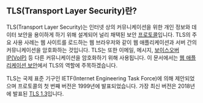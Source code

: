 


## TLS(Transport Layer Security)란?

TLS(Transport Layer Security)는 인터넷 상의 커뮤니케이션을 위한 개인 정보와 데이터 보안을 용이하게 하기 위해 설계되어 널리 채택된 보안 [프로토콜](https://www.cloudflare.com/learning/network-layer/what-is-a-protocol/)입니다. TLS의 주요 사용 사례는 웹 사이트를 로드하는 웹 브라우저와 같이 웹 애플리케이션과 서버 간의 커뮤니케이션을 암호화하는 것입니다. TLS는 또한 이메일, 메시지, [보이스오버 IP(VoIP)](https://www.cloudflare.com/learning/video/what-is-voip/) 등 다른 커뮤니케이션을 암호화하기 위해 사용됩니다. 이 문서에서는 [웹 애플리케이션 보안](https://www.cloudflare.com/learning/security/what-is-web-application-security/)에서 TLS의 역할에 주목하겠습니다.

TLS는 국제 표준 기구인 IETF(Internet Engineering Task Force)에 의해 제안되었으며 프로토콜의 첫 번째 버전은 1999년에 발표되었습니다. 가장 최신 버전은 2018년에 발표된 [TLS 1.3](https://www.cloudflare.com/learning/ssl/why-use-tls-1.3/)입니다.

